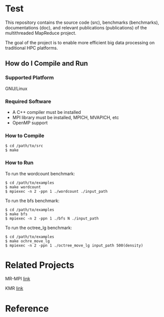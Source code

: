# Test #

This repository contains the source code (src), benchmarks (benchmarks), documentations (doc), and relevant publications (publications) of the multithreaded MapReduce project.

The goal of the project is to enable more efficient big data processing on traditional HPC platforms.

## How do I Compile and Run ##
### Supported Platform ###
GNU/Linux

### Required Software ###
* A C++ compiler must be installed
* MPI library must be installed, MPICH, MVAPICH, etc
* OpenMP support
 
### How to Compile ###
```
$ cd /path/to/src
$ make
```

### How to Run ###
To run the wordcount benchmark:
```
$ cd /path/to/examples
$ make wordcount
$ mpiexec -n 2 -ppn 1 ./wordcount ./input_path
```

To run the bfs benchmark:
```
$ cd /path/to/examples
$ make bfs
$ mpiexec -n 2 -ppn 1 ./bfs N ./input_path
```

To run the octree_lg benchmark:
```
$ cd /path/to/examples
$ make ochre_move_lg
$ mpiexec -n 2 -ppn 1 ./octree_move_lg input_path 500(density)
```

# Related Projects #
MR-MPI [link](http://mapreduce.sandia.gov/)

KMR [link](http://mt.aics.riken.jp/kmr/)

# Reference #
